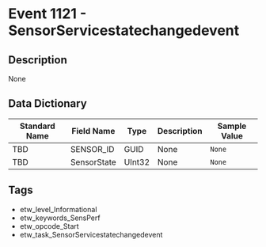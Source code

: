 # Event 1121 - SensorServicestatechangedevent

## Description
None

## Data Dictionary
|Standard Name|Field Name|Type|Description|Sample Value|
|---|---|---|---|---|
|TBD|SENSOR_ID|GUID|None|`None`|
|TBD|SensorState|UInt32|None|`None`|

## Tags
* etw_level_Informational
* etw_keywords_SensPerf
* etw_opcode_Start
* etw_task_SensorServicestatechangedevent